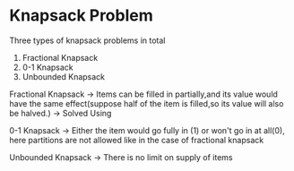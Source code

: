 # Knapsack Problem

Three types of knapsack problems in total

1) Fractional Knapsack
2) 0-1 Knapsack
3) Unbounded Knapsack

Fractional Knapsack -> Items can be filled in partially,and its value would have the same effect(suppose half of the item is filled,so its value will also be halved.) -> Solved Using

0-1 Knapsack -> Either the item would go fully in (1) or won't go in at all(0), here partitions are not allowed like in the case of fractional knapsack

Unbounded Knapsack -> There is no limit on supply of items